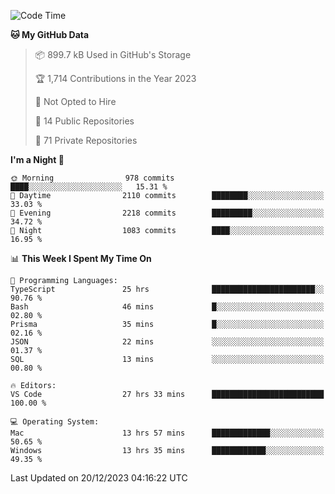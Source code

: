<!--START_SECTION:waka-->
![Code Time](http://img.shields.io/badge/Code%20Time-5%2C042%20hrs%2033%20mins-blue)

**🐱 My GitHub Data** 

> 📦 899.7 kB Used in GitHub's Storage 
 > 
> 🏆 1,714 Contributions in the Year 2023
 > 
> 🚫 Not Opted to Hire
 > 
> 📜 14 Public Repositories 
 > 
> 🔑 71 Private Repositories 
 > 
**I'm a Night 🦉** 

```text
🌞 Morning                978 commits         ████░░░░░░░░░░░░░░░░░░░░░   15.31 % 
🌆 Daytime                2110 commits        ████████░░░░░░░░░░░░░░░░░   33.03 % 
🌃 Evening                2218 commits        █████████░░░░░░░░░░░░░░░░   34.72 % 
🌙 Night                  1083 commits        ████░░░░░░░░░░░░░░░░░░░░░   16.95 % 
```


📊 **This Week I Spent My Time On** 

```text
💬 Programming Languages: 
TypeScript               25 hrs              ███████████████████████░░   90.76 % 
Bash                     46 mins             █░░░░░░░░░░░░░░░░░░░░░░░░   02.80 % 
Prisma                   35 mins             █░░░░░░░░░░░░░░░░░░░░░░░░   02.16 % 
JSON                     22 mins             ░░░░░░░░░░░░░░░░░░░░░░░░░   01.37 % 
SQL                      13 mins             ░░░░░░░░░░░░░░░░░░░░░░░░░   00.80 % 

🔥 Editors: 
VS Code                  27 hrs 33 mins      █████████████████████████   100.00 % 

💻 Operating System: 
Mac                      13 hrs 57 mins      █████████████░░░░░░░░░░░░   50.65 % 
Windows                  13 hrs 35 mins      ████████████░░░░░░░░░░░░░   49.35 % 
```


 Last Updated on 20/12/2023 04:16:22 UTC
<!--END_SECTION:waka-->

